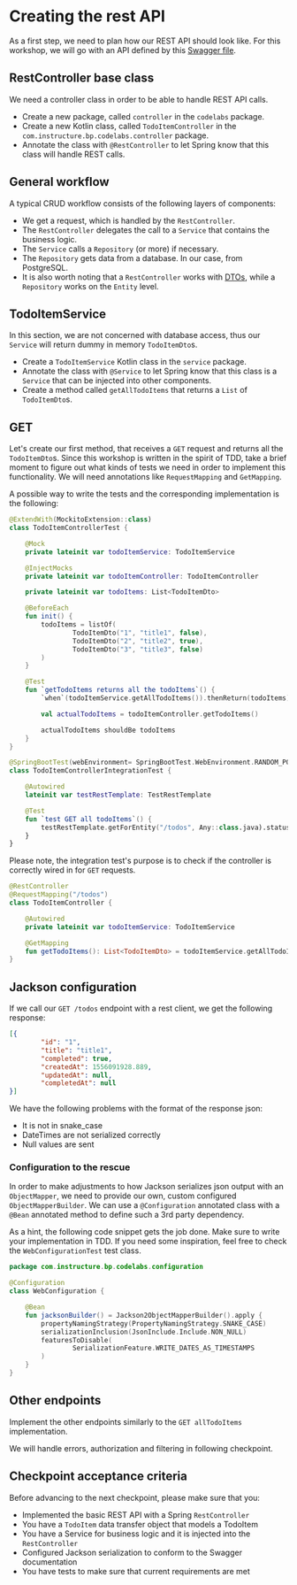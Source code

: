 # Creating the rest API

As a first step, we need to plan how our REST API should look like. For this workshop, we will go 
with an API defined by this [Swagger file](https://app.swaggerhub.com/apis/henko/todo/1.0.0#/).

## RestController base class

We need a controller class in order to be able to handle REST API calls.

* Create a new package, called `controller` in the `codelabs` package.
* Create a new Kotlin class, called `TodoItemController` in the `com.instructure.bp.codelabs.controller` package.
* Annotate the class with `@RestController` to let Spring know that this class will handle REST calls.

## General workflow
A typical CRUD workflow consists of the following layers of components:
* We get a request, which is handled by the `RestController`.
* The `RestController` delegates the call to a `Service` that contains the business logic.
* The `Service` calls a `Repository` (or more) if necessary.
* The `Repository` gets data from a database. In our case, from PostgreSQL.
* It is also worth noting that a `RestController` works with [DTOs](https://martinfowler.com/eaaCatalog/dataTransferObject.html), while a `Repository` works on the `Entity` level.

## TodoItemService
In this section, we are not concerned with database access, thus our `Service` will return dummy in memory `TodoItemDto`s.
* Create a `TodoItemService` Kotlin class in the `service` package.
* Annotate the class with `@Service` to let Spring know that this class is a `Service` that can be injected into other components.
* Create a method called `getAllTodoItems` that returns a `List` of `TodoItemDto`s.

## GET
Let's create our first method, that receives a `GET` request and returns all the `TodoItemDto`s. 
Since this workshop is written in the spirit of TDD, take a brief moment to figure out what kinds of 
tests we need in order to implement this functionality.
We will need annotations like `RequestMapping` and `GetMapping`. 

A possible way to write the tests and the corresponding implementation is the following:
```kotlin
@ExtendWith(MockitoExtension::class)
class TodoItemControllerTest {

    @Mock
    private lateinit var todoItemService: TodoItemService

    @InjectMocks
    private lateinit var todoItemController: TodoItemController

    private lateinit var todoItems: List<TodoItemDto>

    @BeforeEach
    fun init() {
        todoItems = listOf(
                TodoItemDto("1", "title1", false),
                TodoItemDto("2", "title2", true),
                TodoItemDto("3", "title3", false)
        )
    }

    @Test
    fun `getTodoItems returns all the todoItems`() {
        `when`(todoItemService.getAllTodoItems()).thenReturn(todoItems)

        val actualTodoItems = todoItemController.getTodoItems()

        actualTodoItems shouldBe todoItems
    }
}
```

```kotlin
@SpringBootTest(webEnvironment= SpringBootTest.WebEnvironment.RANDOM_PORT)
class TodoItemControllerIntegrationTest {

    @Autowired
    lateinit var testRestTemplate: TestRestTemplate

    @Test
    fun `test GET all todoItems`() {
        testRestTemplate.getForEntity("/todos", Any::class.java).statusCodeValue shouldBe 200
    }
}
```

Please note, the integration test's purpose is to check if the controller is correctly wired in for `GET` requests.

```kotlin
@RestController
@RequestMapping("/todos")
class TodoItemController {

    @Autowired
    private lateinit var todoItemService: TodoItemService

    @GetMapping
    fun getTodoItems(): List<TodoItemDto> = todoItemService.getAllTodoItems()
}
```

## Jackson configuration
If we call our `GET /todos` endpoint with a rest client, we get the following response:
```json
[{
        "id": "1",
        "title": "title1",
        "completed": true,
        "createdAt": 1556091928.889,
        "updatedAt": null,
        "completedAt": null
}]
```

We have the following problems with the format of the response json:
* It is not in snake_case
* DateTimes are not serialized correctly
* Null values are sent

### Configuration to the rescue
In order to make adjustments to how Jackson serializes json output with an `ObjectMapper`, 
we need to provide our own, custom configured `ObjectMapperBuilder`. 
We can use a `@Configuration` annotated class with a `@Bean` annotated
method to define such a 3rd party dependency.

As a hint, the following code snippet gets the job done. Make sure to write your implementation
in TDD. If you need some inspiration, feel free to check the `WebConfigurationTest` test class.
```kotlin
package com.instructure.bp.codelabs.configuration

@Configuration
class WebConfiguration {

    @Bean
    fun jacksonBuilder() = Jackson2ObjectMapperBuilder().apply {
        propertyNamingStrategy(PropertyNamingStrategy.SNAKE_CASE)
        serializationInclusion(JsonInclude.Include.NON_NULL)
        featuresToDisable(
                SerializationFeature.WRITE_DATES_AS_TIMESTAMPS
        )
    }
}
```

## Other endpoints
Implement the other endpoints similarly to the `GET allTodoItems` implementation.

We will handle errors, authorization and filtering in following checkpoint.

## Checkpoint acceptance criteria
Before advancing to the next checkpoint, please make sure that you:
* Implemented the basic REST API with a Spring `RestController`
* You have a `TodoItem` data transfer object that models a TodoItem
* You have a Service for business logic and it is injected into the `RestController`
* Configured Jackson serialization to conform to the Swagger documentation
* You have tests to make sure that current requirements are met